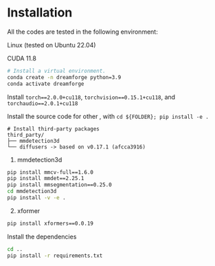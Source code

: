 # Installation

All the codes are tested in the following environment:

Linux (tested on Ubuntu 22.04)

CUDA 11.8

```bash
# Install a virtual environment.
conda create -n dreamforge python=3.9
conda activate dreamforge
```

Install `torch==2.0.0+cu118`, `torchvision==0.15.1+cu118`, and `torchaudio==2.0.1+cu118`

Install the source code for other , with `cd ${FOLDER}; pip install -e .`

```
# Install third-party packages
third_party/
├── mmdetection3d
└── diffusers -> based on v0.17.1 (afcca3916)
```

1. mmdetection3d
```bash
pip install mmcv-full==1.6.0
pip install mmdet==2.25.1
pip install mmsegmentation==0.25.0
cd mmdetection3d
pip install -v -e .
```

2. xformer
```bash
pip install xformers==0.0.19
```


Install the dependencies
```bash
cd ..
pip install -r requirements.txt
```